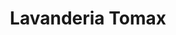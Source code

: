 ---
title: "Lavanderia Tomax"
url: /san-cristobal-de-las-casas/lavanderia-tomax/
shop: Wäscherei
---